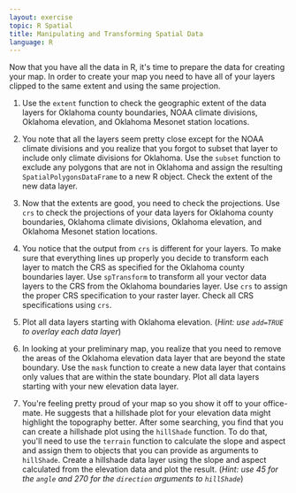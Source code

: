 ```yaml
---
layout: exercise
topic: R Spatial
title: Manipulating and Transforming Spatial Data
language: R
---
```


Now that you have all the data in R, it's time to prepare the data for creating
your map.  In order to create your map you need to have all of your layers
clipped to the same extent and using the same projection.

1. Use the `extent` function to check the geographic extent of the data layers
for Oklahoma county boundaries, NOAA climate divisions, Oklahoma elevation, and
Oklahoma Mesonet station locations.

2. You note that all the layers seem pretty close except for the NOAA climate
divisions and you realize that you forgot to subset that layer to include only
climate divisions for Oklahoma.  Use the `subset` function to exclude any
polygons that are not in Oklahoma and assign the resulting
`SpatialPolygonsDataFrame` to a new R object.  Check the extent of the new data
layer.

3. Now that the extents are good, you need to check the projections.  Use `crs`
to check the projections of your data layers for Oklahoma county boundaries,
Oklahoma climate divisions, Oklahoma elevation, and Oklahoma Mesonet station
locations.

4. You notice that the output from `crs` is different for your layers. To make
sure that everything lines up properly you decide to transform each layer to
match the CRS as specified for the Oklahoma county boundaries layer.  Use `spTransform` to transform all your vector data layers to the CRS from the Oklahoma boundaries layer.  Use `crs` to assign the proper CRS specification to your raster layer.  Check all CRS specifications using `crs`.

5. Plot all data layers starting with Oklahoma elevation.  (*Hint:
use `add=TRUE` to overlay each data layer*)

6. In looking at your preliminary map, you realize that you need to remove the
areas of the Oklahoma elevation data layer that are beyond the state boundary.
Use the `mask` function to create a new data layer that contains only values
that are within the state boundary.  Plot all data layers starting with your
new elevation data layer.

7. You're feeling pretty proud of your map so you show it off to your
office-mate. He suggests that a hillshade plot for your elevation data might
highlight the topography better.  After some searching, you find that you can
create a hillshade plot using the `hillShade` function.  To do that, you'll
need to use the `terrain` function to calculate the slope and aspect and assign
them to objects that you can provide as arguments to `hillShade`.  Create a
hillshade data layer using the slope and aspect calculated from the elevation
data and plot the result. (*Hint: use 45 for the `angle` and 270 for the
`direction` arguments to `hillShade`*)